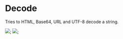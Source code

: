 # Decode

Tries to HTML, Base64, URL and UTF-8 decode a string.

![](https://raw.githubusercontent.com/hlissner/lb6-actions/master/images/cb-de-01.png);
![](https://raw.githubusercontent.com/hlissner/lb6-actions/master/images/cb-de-02.png);

